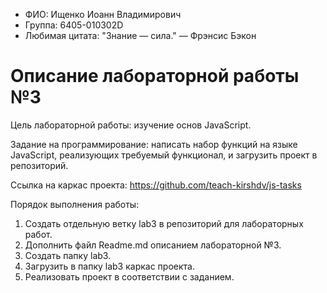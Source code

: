 - ФИО: Ищенко Иоанн Владимирович
- Группа: 6405-010302D
- Любимая цитата: "Знание — сила." — Фрэнсис Бэкон


# Описание лабораторной работы №3

Цель лабораторной работы: изучение основ JavaScript.

Задание на программирование: написать набор функций на языке JavaScript, реализующих требуемый функционал, и загрузить проект в репозиторий.

Ссылка на каркас проекта: https://github.com/teach-kirshdv/js-tasks

Порядок выполнения работы:

1.  Создать отдельную ветку lab3 в репозиторий для лабораторных работ.
2.  Дополнить файл Readme.md описанием лабораторной №3.
3.  Создать папку lab3.
4.  Загрузить в папку lab3 каркас проекта.
5.  Реализовать проект в соответствии с заданием.